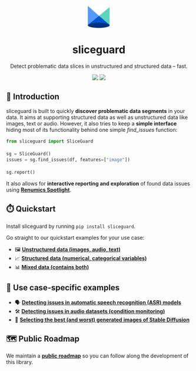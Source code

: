 <p align="center"><a href="https://github.com/Renumics/sliceguard"><img src="static/img/spotlight.svg" alt="Gray shape shifter" height="60"/></a></p>
<h1 align="center">sliceguard</h1>
<p align="center">Detect problematic data slices in unstructured and structured data – fast.</p>

<p align="center">
 	<a href="https://pypi.org/project/sliceguard/"><img src="https://img.shields.io/pypi/pyversions/sliceguard" height="20"/></a>
 	<a href="https://pypi.org/project/sliceguard/"><img src="https://img.shields.io/pypi/wheel/sliceguard" height="20"/></a>
</p>

## 🚀 Introduction

sliceguard is built to quickly **discover problematic data segments** in your data. It aims at supporting structured data as well as unstructured data like images, text or audio. However, it also tries to keep a **simple interface** hiding most of its functionality behind one simple *find_issues* function:

```python
from sliceguard import SliceGuard

sg = SliceGuard()
issues = sg.find_issues(df, features=["image"])

sg.report()
```

It also allows for **interactive reporting and exploration** of found data issues using **[Renumics Spotlight](https://github.com/Renumics/spotlight)**.

## ⏱️ Quickstart

Install sliceguard by running `pip install sliceguard`.

Go straight to our quickstart examples for your use case:

* 🖼️ **[Unstructured data (images, audio, text)](examples/quickstart_unstructured_data.ipynb)**
* 📈 **[Structured data (numerical, categorical variables)](examples/quickstart_structured_data.ipynb)**
* 📊 **[Mixed data (contains both)](examples/quickstart_mixed_data.ipynb)**

## 🔧 Use case-specific examples
* 🗣️ **[Detecting issues in automatic speech recognition (ASR) models](examples/audio_issues_commonvoice_whisper.ipynb)**
* 🛠️ **[Detecting issues in audio datasets (condition monitoring)](examples/audio_issues_condition_monitoring_dcase.ipynb)**
* 🌆 **[Selecting the best (and worst) generated images of Stable Diffusion](examples/stable_diffusion_evaluation.ipynb)**


## 🗺️ Public Roadmap
We maintain a **[public roadmap](ROADMAP.md)** so you can follow along the development of this library.
